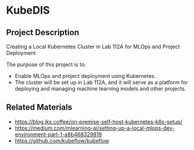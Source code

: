 # KubeDIS


 ## Project Description 
 Creating a Local Kubernetes Cluster in Lab 112A for MLOps and Project Deployment
 
The purpose of this project is to:
 - Enable MLOps and project deployment using Kubernetes. 
 - The cluster will be set up in Lab 112A, and it will serve as a platform for deploying and managing machine learning models and other projects.


 ## Related Materials

- https://blog.jks.coffee/on-premise-self-host-kubernetes-k8s-setup/
- https://medium.com/mlearning-ai/setting-up-a-local-mlops-dev-environment-part-1-a8b468329819
- https://github.com/kubeflow/kubeflow
